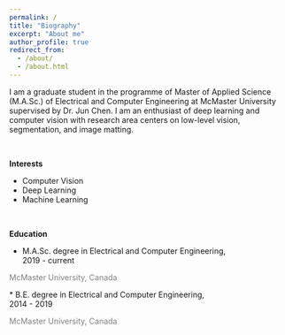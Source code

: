 ```yaml
---
permalink: /
title: "Biography"
excerpt: "About me"
author_profile: true
redirect_from: 
  - /about/
  - /about.html
---
```

I am a graduate student in the programme of Master of Applied Science (M.A.Sc.) of Electrical and Computer Engineering at McMaster University supervised by Dr. Jun Chen. I am an enthusiast of deep learning and computer vision with research area centers on low-level vision, segmentation, and image matting.

<br/>

**Interests**
* Computer Vision
* Deep Learning
* Machine Learning

<br/>

**Education**
* M.A.Sc. degree in Electrical and Computer Engineering,
<br/>2019 - current   
<p style="color:grey">McMaster University, Canada</p>
* B.E. degree in Electrical and Computer Engineering,
<br/>2014 - 2019  
<p style="color:grey">McMaster University, Canada</p>
